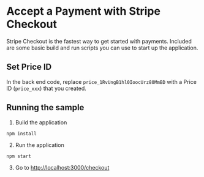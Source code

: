 # Accept a Payment with Stripe Checkout

Stripe Checkout is the fastest way to get started with payments. Included are some basic build and run scripts you can use to start up the application.

## Set Price ID

In the back end code, replace `price_1RvUngB1hl0IoocUrz80MmBD` with a Price ID (`price_xxx`) that you created.

## Running the sample

1. Build the application

~~~
npm install
~~~

2. Run the application

~~~
npm start
~~~

3. Go to [http://localhost:3000/checkout](http://localhost:3000/checkout)